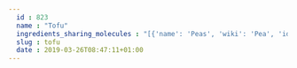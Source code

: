 ```yaml
---
  id : 823
  name : "Tofu"
  ingredients_sharing_molecules : "[{'name': 'Peas', 'wiki': 'Pea', 'id': 288, 'category': 'Legume', 'common_molecules': [6202, 247, 644104, 107971, 8094, 5284639, 1130, 5281707, 5281708]}, {'name': 'Soybean', 'wiki': 'Soybean', 'id': 289, 'category': 'Legume', 'common_molecules': [6202, 247, 644104, 107971, 8094, 5284639, 1130, 5281707, 5281708]}, {'name': 'Soybean Sauce', 'wiki': 'Soy_sauce', 'id': 291, 'category': 'Plant Derivative', 'common_molecules': [6202, 247, 644104, 107971, 8094, 5284639, 1130, 5281707, 5281708]}, {'name': 'Green Beans', 'wiki': 'Green_bean', 'id': 342, 'category': 'Vegetable', 'common_molecules': [6202, 247, 644104, 107971, 8094, 5284639, 1130, 5281707, 5281708]}, {'name': 'Brussels Sprout', 'wiki': 'Brussels_sprout', 'id': 352, 'category': 'Cabbage', 'common_molecules': [6202, 247, 644104, 107971, 8094, 5284639, 1130, 5281707, 5281708]}]"
  slug : tofu
  date : 2019-03-26T08:47:11+01:00
---
```



